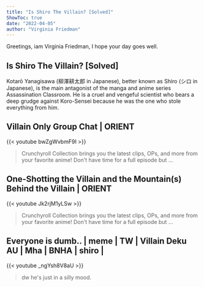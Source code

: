 ```yaml
---
title: "Is Shiro The Villain? [Solved]"
ShowToc: true 
date: "2022-04-05"
author: "Virginia Friedman" 
---
```


Greetings, iam Virginia Friedman, I hope your day goes well.
## Is Shiro The Villain? [Solved]
 Kotarō Yanagisawa (柳澤耕太郎 in Japanese), better known as Shiro (シロ in Japanese), is the main antagonist of the manga and anime series Assassination Classroom. He is a cruel and vengeful scientist who bears a deep grudge against Koro-Sensei because he was the one who stole everything from him.

## Villain Only Group Chat | ORIENT
{{< youtube bwZgWvbmF9I >}}
>Crunchyroll Collection brings you the latest clips, OPs, and more from your favorite anime! Don't have time for a full episode but ...

## One-Shotting the Villain and the Mountain(s) Behind the Villain | ORIENT
{{< youtube Jk2rjM1yLSw >}}
>Crunchyroll Collection brings you the latest clips, OPs, and more from your favorite anime! Don't have time for a full episode but ...

## Everyone is dumb.. | meme | TW | Villain Deku AU | Mha | BNHA | shiro |
{{< youtube _ngYsh8V8aU >}}
>dw he's just in a silly mood.

